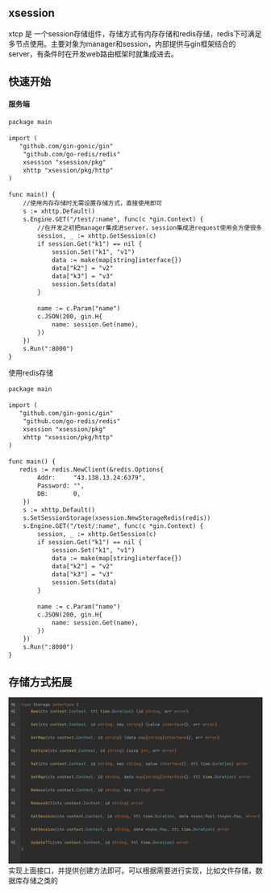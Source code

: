 ## xsession

xtcp 是 一个session存储组件，存储方式有内存存储和redis存储，redis下可满足多节点使用。主要对象为manager和session，内部提供与gin框架结合的server，有条件时在开发web路由框架时就集成进去。

## 快速开始

#### 服务端

```
package main

import (
   "github.com/gin-gonic/gin"
	"github.com/go-redis/redis"
	xsession "xsession/pkg"
	xhttp "xsession/pkg/http"
)

func main() {
    //使用内存存储时无需设置存储方式，直接使用即可
    s := xhttp.Default()
	s.Engine.GET("/test/:name", func(c *gin.Context) {
        //在开发之初把manager集成进server，session集成进request使用会方便很多
		session, _ := xhttp.GetSession(c)
		if session.Get("k1") == nil {
			session.Set("k1", "v1")
			data := make(map[string]interface{})
			data["k2"] = "v2"
			data["k3"] = "v3"
			session.Sets(data)
		}

		name := c.Param("name")
		c.JSON(200, gin.H{
			name: session.Get(name),
		})
	})
	s.Run(":8000")
}
```

使用redis存储

```
package main

import (
   "github.com/gin-gonic/gin"
	"github.com/go-redis/redis"
	xsession "xsession/pkg"
	xhttp "xsession/pkg/http"
)

func main() {
   redis := redis.NewClient(&redis.Options{
		Addr:     "43.138.13.24:6379",
		Password: "",
		DB:       0,
	})
	s := xhttp.Default()
	s.SetSessionStorage(xsession.NewStorageRedis(redis))
	s.Engine.GET("/test/:name", func(c *gin.Context) {
		session, _ := xhttp.GetSession(c)
		if session.Get("k1") == nil {
			session.Set("k1", "v1")
			data := make(map[string]interface{})
			data["k2"] = "v2"
			data["k3"] = "v3"
			session.Sets(data)
		}

		name := c.Param("name")
		c.JSON(200, gin.H{
			name: session.Get(name),
		})
	})
	s.Run(":8000")
}
```

## 存储方式拓展

![img.png](img.png)
实现上面接口，并提供创建方法即可。可以根据需要进行实现，比如文件存储，数据库存储之类的